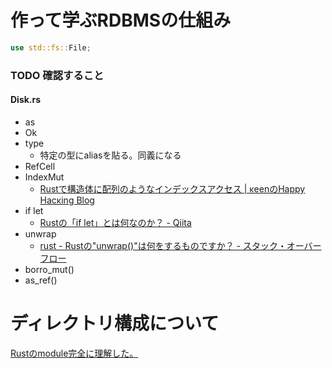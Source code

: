 # 作って学ぶRDBMSの仕組み

```rust
use std::fs::File;
```

### TODO 確認すること
#### Disk.rs
- as
- Ok
- type
  - 特定の型にaliasを貼る。同義になる
- RefCell
- IndexMut
  - [Rustで構造体に配列のようなインデックスアクセス | κeenのHappy Hacκing Blog](https://keens.github.io/blog/2019/10/31/rustdekouzoutainihairetsunoyounaindekkusuakusesu/)
- if let
  - [Rustの「if let」とは何なのか？ - Qiita](https://qiita.com/plotter/items/0d8dc2782f21178d64f1)
- unwrap
  - [rust - Rustの"unwrap()"は何をするものですか？ - スタック・オーバーフロー](https://ja.stackoverflow.com/questions/1730/rust%E3%81%AEunwrap%E3%81%AF%E4%BD%95%E3%82%92%E3%81%99%E3%82%8B%E3%82%82%E3%81%AE%E3%81%A7%E3%81%99%E3%81%8B)
- borro_mut()
- as_ref()

# ディレクトリ構成について
[Rustのmodule完全に理解した。](https://zenn.dev/newgyu/articles/3b4677b4086768)